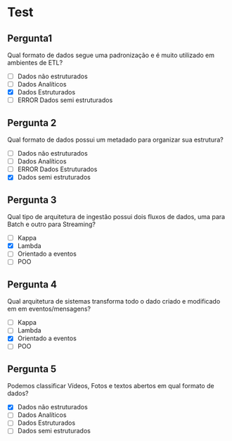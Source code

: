 # Test

## Pergunta1

Qual formato de dados segue uma padronização e é muito utilizado em ambientes de ETL?

- [ ] Dados não estruturados
- [ ] Dados Analíticos
- [x] Dados Estruturados
- [ ] ERROR Dados semi estruturados

## Pergunta 2

Qual formato de dados possui um metadado para organizar sua estrutura?

- [ ] Dados não estruturados
- [ ] Dados Analíticos
- [ ] ERROR Dados Estruturados
- [x] Dados semi estruturados

## Pergunta 3

Qual tipo de arquitetura de ingestão possui dois fluxos de dados, uma para Batch e outro para Streaming?

- [ ] Kappa
- [x] Lambda
- [ ] Orientado a eventos
- [ ] POO

## Pergunta 4

Qual arquitetura de sistemas transforma todo o dado criado e modificado em em eventos/mensagens?

- [ ] Kappa
- [ ] Lambda
- [x] Orientado a eventos
- [ ] POO

## Pergunta 5

Podemos classificar Vídeos, Fotos e textos abertos em qual formato de dados?

- [x] Dados não estruturados
- [ ] Dados Analíticos
- [ ] Dados Estruturados
- [ ] Dados semi estruturados

